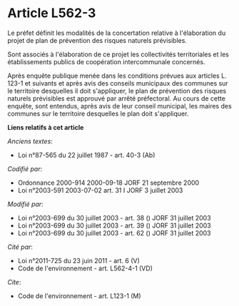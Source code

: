 # Article L562-3

Le préfet définit les modalités de la concertation relative à l'élaboration du projet de plan de prévention des risques
naturels prévisibles.

Sont associés à l'élaboration de ce projet les collectivités territoriales et les établissements publics de coopération
intercommunale concernés.

Après enquête publique menée dans les conditions prévues aux articles L. 123-1 et suivants et après avis des conseils
municipaux des communes sur le territoire desquelles il doit s'appliquer, le plan de prévention des risques naturels
prévisibles est approuvé par arrêté préfectoral. Au cours de cette enquête, sont entendus, après avis de leur conseil
municipal, les maires des communes sur le territoire desquelles le plan doit s'appliquer.

**Liens relatifs à cet article**

_Anciens textes_:

  - Loi n°87-565 du 22 juillet 1987 - art. 40-3 (Ab)

_Codifié par_:

  - Ordonnance 2000-914 2000-09-18 JORF 21 septembre 2000
  - Loi n°2003-591 2003-07-02 art. 31 I JORF 3 juillet 2003

_Modifié par_:

  - Loi n°2003-699 du 30 juillet 2003 - art. 38 () JORF 31 juillet 2003
  - Loi n°2003-699 du 30 juillet 2003 - art. 39 () JORF 31 juillet 2003
  - Loi n°2003-699 du 30 juillet 2003 - art. 62 () JORF 31 juillet 2003

_Cité par_:

  - Loi n°2011-725 du 23 juin 2011 - art. 6 (V)
  - Code de l'environnement - art. L562-4-1 (VD)

_Cite_:

  - Code de l'environnement - art. L123-1 (M)
